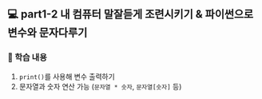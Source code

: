 ## 💻 part1-2 내 컴퓨터 말잘듣게 조련시키기 & 파이썬으로 변수와 문자다루기
### 🔹 학습 내용
1. `print()`를 사용해 변수 출력하기
2. 문자열과 숫자 연산 가능 (`문자열 * 숫자`, `문자열[숫자]` 등)
